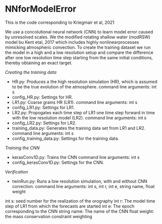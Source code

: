 # NNforModelError
This is the code corresponding to Kriegmair et al, 2021

We use a concolutional neural network (CNN) to learn model error caused by unresolved scales. We the modified rotating shallow water (modRSW) model bu Kent etal, 2017 which includes highly nonlinearprocesses mimicking atmospheric convection. To create the training dataset we run the model in a high and a low resolution setup and compare the difference after one low resolution time step starting from the same initial conditions, thereby obtaining an exact target.

*Creating the training data*
- HR.py: Produces a the high resolution simulation (HR), which is assumed to be the true evolution of the atmosphere. 
  command line arguments: int s
- config_HR.py: Settings for HR.
- LR1.py: Coarse grains HR (LR1).
  command line arguments: int s 
- config_LR1.py: Settings for LR1.
- LR2.py: Propogates each time step of LR1 one time step forward in time with the low resolution model (LR2).
  command line arguments: int s 
- config_LR2.py: Settings for LR2.
- training_data.py: Generates the training data set from LR1 and LR2.
  command line arguments: int s
- config_training_data.py: Settings for the training data.
 
*Training the CNN*
- kerasConv1D.py: Trains the CNN
  command line arguments: int s
- config_kerasConv1D.py: Settings for the CNN.

*Verification*
- twinRun.py: Runs a low resolution simulation, with and without CNN correction.
  command line arguments: int s, int r, int e, string name, float weight
  
int s: seed number for the realization of the orography
int r: The model time step of LR1 from which the forecasts are started
int e: The epoch corresponding to the CNN
string name: The name of the CNN
float weight: the mass conservation constraint weighting
